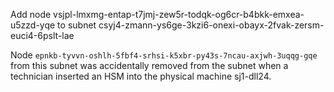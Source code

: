 Add node vsjpl-lmxmg-entap-t7jmj-zew5r-todqk-og6cr-b4bkk-emxea-u5zzd-yqe to subnet csyj4-zmann-ys6ge-3kzi6-onexi-obayx-2fvak-zersm-euci4-6pslt-lae

Node `epnkb-tyvvn-oshlh-5fbf4-srhsi-k5xbr-py43s-7ncau-axjwh-3uqqg-gqe` from this subnet was accidentally removed from the subnet when a technician inserted an HSM into the physical machine sj1-dll24.
